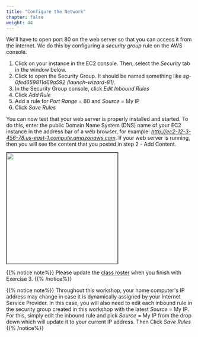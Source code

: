 ```yaml
---
title: "Configure the Network"
chapter: false
weight: 44
---
```


We'll have to open port 80 on the web server so that you can access it from the internet. 
We do this by configuring a _security group_ rule on the AWS console.

1. Click on your instance in the EC2 console. Then, select the _Security_ tab in the window below.
2. Click to open the Security Group. It should be named something like _sg-0fed659811d69a592 (launch-wizard-81)_.
3. In the Security Group console, click _Edit Inbound Rules_
4. Click _Add Rule_
5. Add a rule for _Port Range_ = 80 and _Source_ = My IP
6. Click _Save Rules_

You can now test that your web server is properly installed and 
started. To do this, enter 
the public Domain Name System (DNS) name of your EC2 instance in the 
address bar of 
a web browser, for example: _http://ec2-12-3-456-78.us-east-1.compute.amazonaws.com_. If 
your web server is running, then you will see the content that you posted in
step 2 - Add Content.

<img src="/images/test_page_from_internet.png" height=300 style="border: 1px solid #000000">
<br>

{{% notice note%}}
Please update the [class roster](https://docs.google.com/spreadsheets/d/1uWdf_sUDkg-DqW6ELK3SKRx8DTlP_EP05di6hkLjIgA/edit?usp=sharing#gid=0&range=A1) when you finish with Exercise 3.
{{% /notice%}}

{{% notice note%}}
Throughout this workshop, your home computer's IP address may change in case it is dynamically assigned by your Internet Service Provider.  In this case, you will also need to edit each inbound rule in the security group created in this workshop with the latest _Source_ = My IP.  For this, simply edit the inbound rule and pick _Source_ = My IP from the drop down which will update it to your current IP address.  Then Click _Save Rules_
{{% /notice%}}


